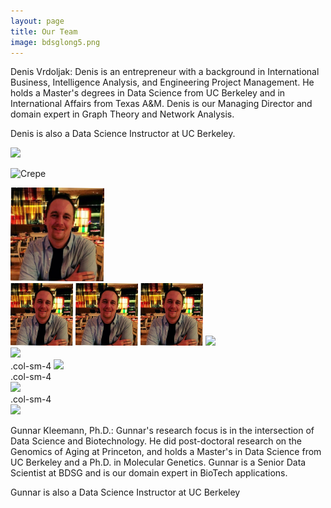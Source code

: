 ```yaml
---
layout: page
title: Our Team
image: bdsglong5.png
---
```


<div class="row">
  <div class="col-md-8" markdown="1">
  Denis Vrdoljak: Denis is an entrepreneur with a background in International Business, Intelligence Analysis, and Engineering Project Management. He holds a Master's degrees in  Data Science from UC Berkeley and in International Affairs from Texas A&M. Denis is our Managing Director and domain expert in Graph Theory and Network Analysis.

  Denis is also a Data Science Instructor at UC Berkeley.

<img src="{{ site.baseurl }}/img/drawingFl2.jpg">

![Crepe](https://s3-media3.fl.yelpcdn.com/bphoto/cQ1Yoa75m2yUFFbY2xwuqw/348s.jpg)

</div>
  <div class="col-md-4" markdown="1">
  <img height="150px" class="center-block" src="img/DVrdoljak.jpg">
  </div>
</div> 


</div>
  <div class="col-md-4" markdown="1">
  <img height="100px" class="center-block" src="img/DVrdoljak.jpg">
    <img height="100px" class="center-block" src="img/DVrdoljak.jpg">
        <img height="100px" class="center-block" src="img/DVrdoljak.jpg">
  <img height="100px" class="center-block" src="{{ site.baseurl }}/img/drawingFl2.jpg">
  </div>
  
  </div>
  <div class="col-md-4" markdown="1">
  <img height="100px" class="center-block" src="{{ site.baseurl }}/img/drawingFl2.jpg">
  </div>

<div class="row">
  <div class="col-sm-4">.col-sm-4
    <img height="100px" class="center-block" src="{{ site.baseurl }}/img/drawingFl2.jpg"></div>
  <div class="col-sm-4">.col-sm-4</div>
    <img height="100px" class="center-block" src="{{ site.baseurl }}/img/drawingFl2.jpg">
  <div class="col-sm-4">.col-sm-4</div>
    <img height="100px" class="center-block" src="{{ site.baseurl }}/img/drawingFl2.jpg">
</div>

Gunnar Kleemann, Ph.D.: Gunnar's research focus is in the intersection of Data Science and Biotechnology. He did post-doctoral research on the Genomics of Aging at Princeton, and holds a Master's in Data Science from UC Berkeley and a Ph.D. in Molecular Genetics. Gunnar is a Senior Data Scientist at BDSG and is our domain expert in BioTech applications.

Gunnar is also a Data Science Instructor at UC Berkeley



